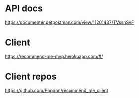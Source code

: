 # API docs

https://documenter.getpostman.com/view/11201437/TVsshSvF

# Client

https://recommend-me-mvp.herokuapp.com/#/

# Client repos

https://github.com/Popiron/recommend_me_client
